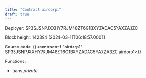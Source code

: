 ```yaml
---
title: "Contract airdorp1"
draft: true
---
```

Deployer: SP3SJSNPJXXHY7RJM48ZT6G1BXYZADAC5YAXZA3ZC


 



Block height: 142394 (2024-03-11T06:18:57.000Z)

Source code: {{<contractref "airdorp1" SP3SJSNPJXXHY7RJM48ZT6G1BXYZADAC5YAXZA3ZC airdorp1>}}

Functions:

* trans _private_
